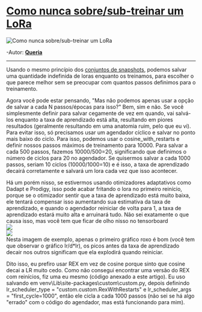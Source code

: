 # [Como nunca sobre/sub-treinar um LoRa](https://civitai.com/articles/5603/how-to-never-overundertrain-a-lora)

![Como nunca sobre/sub-treinar um LoRa](https://image.civitai.com/xG1nkqKTMzGDvpLrqFT7WA/e6bffa9c-e541-4ecf-ab82-e8f9794c0436/width=1320/123.jpeg)

-Autor: [**Queria**](https://civitai.com/user/Queria)

---
<p>
</p>

Usando o mesmo princípio dos [conjuntos de snapshots](https://paperswithcode.com/method/snapshot-ensembles), podemos salvar uma quantidade indefinida de loras enquanto os treinamos, para escolher o que parece melhor sem se preocupar com quantos passos definimos para o treinamento.

Agora você pode estar pensando, "Mas não podemos apenas usar a opção de salvar a cada N passos/épocas para isso?" Bem, sim e não. Se você simplesmente definir para salvar cegamente de vez em quando, vai salvá-los enquanto a taxa de aprendizado está alta, resultando em piores resultados (geralmente resultando em uma anatomia ruim, pelo que eu vi). Para evitar isso, só precisamos usar um agendador cíclico e salvar no ponto mais baixo do ciclo. Para isso, podemos usar o cosine_with_restarts e definir nossos passos máximos de treinamento para 10000. Para salvar a cada 500 passos, fazemos 10000/500=20, significando que definimos o número de ciclos para 20 no agendador. Se quisermos salvar a cada 1000 passos, seriam 10 ciclos (10000/1000=10) e é isso, a taxa de aprendizado decairá corretamente e salvará um lora cada vez que isso acontecer.

Há um porém nisso, se estivermos usando otimizadores adaptativos como Dadapt e Prodigy, isso pode acabar fritando o lora no primeiro reinício, porque se o otimizador sentir que a taxa de aprendizado está muito baixa, ele tentará compensar isso aumentando sua estimativa da taxa de aprendizado, e quando o agendador reiniciar de volta para 1, a taxa de aprendizado estará muito alta e arruinará tudo. Não sei exatamente o que causa isso, mas você tem que ficar de olho nisso no tensorboard  
![](https://image.civitai.com/xG1nkqKTMzGDvpLrqFT7WA/be96e4b9-d87f-43fc-a3f6-e61c1129e70b/width=525/be96e4b9-d87f-43fc-a3f6-e61c1129e70b.jpeg)  
![](https://i.imgur.com/x6cUlnV.png)  
Nesta imagem de exemplo, apenas o primeiro gráfico roxo é bom (você tem que observar o gráfico lr/d\*lr), os picos antes da taxa de aprendizado decair nos outros significam que ela explodirá quando reiniciar.

Dito isso, eu prefiro usar REX em vez de cosine porque sinto que cosine decai a LR muito cedo. Como não consegui encontrar uma versão do REX com reinícios, fiz uma eu mesmo (código anexado a este artigo). Eu uso salvando em venv\\Lib\\site-packages\\custom\\custom.py, depois definindo lr_scheduler_type = "custom.custom.RexWithRestarts" e lr_scheduler_args = "first_cycle=1000", então ele cicla a cada 1000 passos (não sei se há algo "errado" com o código do agendador, mas está funcionando para mim).